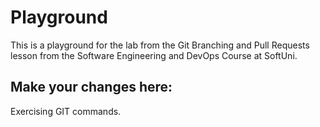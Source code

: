 # Playground
This is a playground for the lab from the Git Branching and Pull Requests lesson from the Software Engineering and DevOps Course at SoftUni.

## Make your changes here:
Exercising GIT commands.
